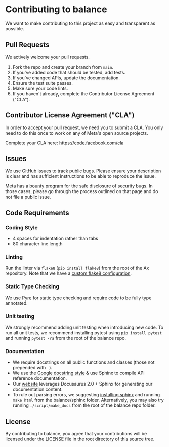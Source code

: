 # Contributing to balance
We want to make contributing to this project as easy and transparent as
possible.

## Pull Requests
We actively welcome your pull requests.

1. Fork the repo and create your branch from `main`.
2. If you've added code that should be tested, add tests.
3. If you've changed APIs, update the documentation.
4. Ensure the test suite passes.
5. Make sure your code lints.
6. If you haven't already, complete the Contributor License Agreement ("CLA").

## Contributor License Agreement ("CLA")
In order to accept your pull request, we need you to submit a CLA. You only need
to do this once to work on any of Meta's open source projects.

Complete your CLA here: <https://code.facebook.com/cla>

## Issues
We use GitHub issues to track public bugs. Please ensure your description is
clear and has sufficient instructions to be able to reproduce the issue.

Meta has a [bounty program](https://www.facebook.com/whitehat/) for the safe
disclosure of security bugs. In those cases, please go through the process
outlined on that page and do not file a public issue.

## Code Requirements

### Coding Style
* 4 spaces for indentation rather than tabs
* 80 character line length

### Linting
Run the linter via `flake8` (`pip install flake8`) from the root of the Ax repository. Note that we have a [custom flake8 configuration](https://github.com/facebookresearch/balance/blob/main/.flake8).

### Static Type Checking
We use [Pyre](https://pyre-check.org/) for static type checking and require code to be fully type annotated.

### Unit testing
We strongly recommend adding unit testing when introducing new code. To run all unit tests, we recommend installing pytest using `pip install pytest` and running `pytest -ra` from the root of the balance repo.

### Documentation
* We require docstrings on all public functions and classes (those not prepended with `_`).
* We use the [Google docstring style](https://sphinxcontrib-napoleon.readthedocs.io/en/latest/example_google.html) & use Sphinx to compile API reference documentation.
* Our [website](https://import-balance.org) leverages Docusaurus 2.0 + Sphinx for generating our documentation content.
* To rule out parsing errors, we suggesting [installing sphinx](https://www.sphinx-doc.org/en/master/usage/installation.html) and running `make html` from the balance/sphinx folder. Alternatively, you may also try running `./script/make_docs` from the root of the balance repo folder.

## License
By contributing to balance, you agree that your contributions will be licensed
under the LICENSE file in the root directory of this source tree.
